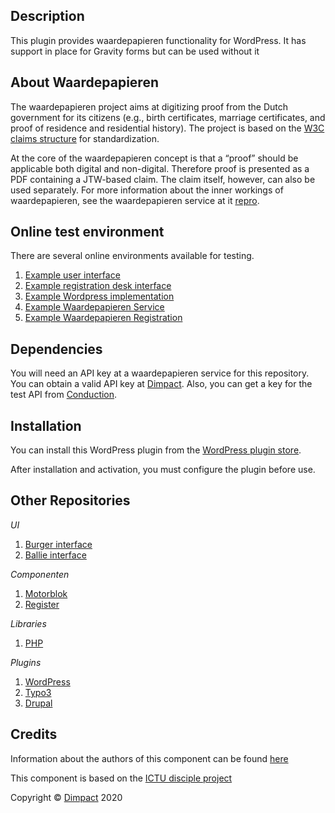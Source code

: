 Description
----
This plugin provides waardepapieren functionality for WordPress. It has support in place for Gravity forms but can be used without it

## About Waardepapieren

The waardepapieren project aims at digitizing proof from the Dutch government for its citizens (e.g., birth certificates, marriage certificates, and proof of residence and residential history). The project is based on the [W3C claims structure](https://w3c.github.io/vc-data-model/#claims) for standardization.

At the core of the waardepapieren concept is that a “proof” should be applicable both digital and non-digital. Therefore proof is presented as a PDF containing a JTW-based claim. The claim itself, however, can also be used separately. For more information about the inner workings of waardepapieren, see the waardepapieren service at it [repro]( https://github.com/ConductionNL/waardepapieren-service).

## Online test environment
There are several online environments available for testing.

1. [Example user interface](https://waardepapieren-gemeentehoorn.commonground.nu)
2. [Example registration desk interface](https://waardepapieren-gemeentehoorn.commonground.nu/waardepapieren-balie)
3. [Example Wordpress implementation](https://dev.zuiddrecht.nl)
4. [Example Waardepapieren Service](https://waardepapieren-gemeentehoorn.commonground.nu/api/v1/waar)
5. [Example Waardepapieren Registration](https://waardepapieren-gemeentehoorn.commonground.nu/api/v1/wari )

## Dependencies

You will need an API key at a waardepapieren service for this repository. You can obtain a valid API key at [Dimpact](https://www.dimpact.nl/). Also, you can get a key for the test API from [Conduction](https://conduction.nl).

## Installation 
You can install this WordPress plugin from the [WordPress plugin store](https://wordpress.org/plugins/).

After installation and activation, you must configure the plugin before use.

## Other Repositories
*UI*
1. [Burger interface](https://github.com/ConductionNL/waardepapieren) 
2. [Ballie interface](https://github.com/ConductionNL/waardepapieren-ballie)

*Componenten*
1. [Motorblok](https://github.com/ConductionNL/waardepapieren-service) 
2. [Register](https://github.com/ConductionNL/waardepapieren-register) 

*Libraries*
1. [PHP](https://github.com/ConductionNL/waardepapieren-php)

*Plugins*
1. [WordPress](https://github.com/ConductionNL/waardepapieren_wordpress) 
2. [Typo3](https://github.com/ConductionNL/waardepapieren_typo3) 
3. [Drupal](https://github.com/ConductionNL/waardepapieren_drupal) 


Credits
----

Information about the authors of this component can be found [here](AUTHORS.md)

This component is based on the [ICTU disciple project](https://github.com/discipl/waardepapieren)

Copyright © [Dimpact](https://www.dimpact.nl/) 2020
